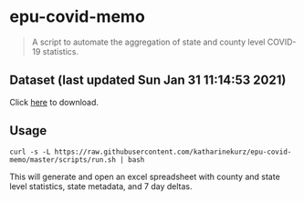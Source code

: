 # epu-covid-memo

> A script to automate the aggregation of state and county level COVID-19 statistics.

<!-- tmpl start -->

## Dataset (last updated Sun Jan 31 11:14:53 2021)

Click [here](https://covid-artifacts.s3.amazonaws.com/records/2021-1-31-111453-covid_artifact.xls) to download.

<!-- tmpl end -->

## Usage

```
curl -s -L https://raw.githubusercontent.com/katharinekurz/epu-covid-memo/master/scripts/run.sh | bash
```

This will generate and open an excel spreadsheet with county and state level statistics, state metadata, and 7 day deltas.